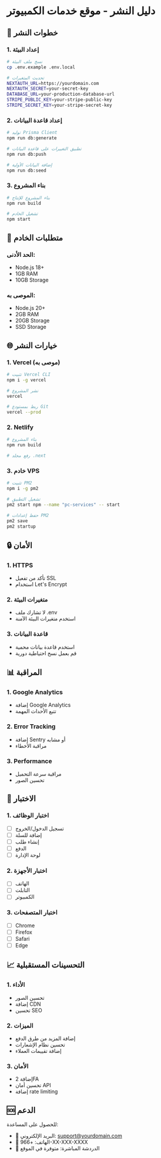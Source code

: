 # دليل النشر - موقع خدمات الكمبيوتر

## 🚀 خطوات النشر

### 1. إعداد البيئة
```bash
# نسخ ملف البيئة
cp .env.example .env.local

# تحديث المتغيرات
NEXTAUTH_URL=https://yourdomain.com
NEXTAUTH_SECRET=your-secret-key
DATABASE_URL=your-production-database-url
STRIPE_PUBLIC_KEY=your-stripe-public-key
STRIPE_SECRET_KEY=your-stripe-secret-key
```

### 2. إعداد قاعدة البيانات
```bash
# توليد Prisma Client
npm run db:generate

# تطبيق التغييرات على قاعدة البيانات
npm run db:push

# إضافة البيانات الأولية
npm run db:seed
```

### 3. بناء المشروع
```bash
# بناء المشروع للإنتاج
npm run build

# تشغيل الخادم
npm start
```

## 🔧 متطلبات الخادم

### الحد الأدنى:
- Node.js 18+
- 1GB RAM
- 10GB Storage

### الموصى به:
- Node.js 20+
- 2GB RAM
- 20GB Storage
- SSD Storage

## 🌐 خيارات النشر

### 1. Vercel (موصى به)
```bash
# تثبيت Vercel CLI
npm i -g vercel

# نشر المشروع
vercel

# ربط بمستودع Git
vercel --prod
```

### 2. Netlify
```bash
# بناء المشروع
npm run build

# رفع مجلد .next
```

### 3. خادم VPS
```bash
# تثبيت PM2
npm i -g pm2

# تشغيل التطبيق
pm2 start npm --name "pc-services" -- start

# حفظ إعدادات PM2
pm2 save
pm2 startup
```

## 🔒 الأمان

### 1. HTTPS
- تأكد من تفعيل SSL
- استخدام Let's Encrypt

### 2. متغيرات البيئة
- لا تشارك ملف .env
- استخدم متغيرات البيئة الآمنة

### 3. قاعدة البيانات
- استخدم قاعدة بيانات محمية
- قم بعمل نسخ احتياطية دورية

## 📊 المراقبة

### 1. Google Analytics
- إضافة Google Analytics
- تتبع الأحداث المهمة

### 2. Error Tracking
- إضافة Sentry أو مشابه
- مراقبة الأخطاء

### 3. Performance
- مراقبة سرعة التحميل
- تحسين الصور

## 🧪 الاختبار

### 1. اختبار الوظائف
- [ ] تسجيل الدخول/الخروج
- [ ] إضافة للسلة
- [ ] إنشاء طلب
- [ ] الدفع
- [ ] لوحة الإدارة

### 2. اختبار الأجهزة
- [ ] الهاتف
- [ ] التابلت
- [ ] الكمبيوتر

### 3. اختبار المتصفحات
- [ ] Chrome
- [ ] Firefox
- [ ] Safari
- [ ] Edge

## 📈 التحسينات المستقبلية

### 1. الأداء
- تحسين الصور
- إضافة CDN
- تحسين SEO

### 2. الميزات
- إضافة المزيد من طرق الدفع
- تحسين نظام الإشعارات
- إضافة تقييمات العملاء

### 3. الأمان
- إضافة 2FA
- تحسين أمان API
- إضافة rate limiting

## 🆘 الدعم

للحصول على المساعدة:
- 📧 البريد الإلكتروني: support@yourdomain.com
- 📱 الهاتف: +966-XX-XXX-XXXX
- 💬 الدردشة المباشرة: متوفرة في الموقع